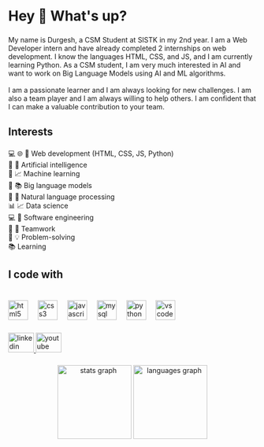 <h1 align="left">Hey 👋 What's up?</h1>

###

<p align="left">My name is Durgesh, a CSM Student at SISTK in my 2nd year. I am a Web Developer intern and have already completed 2 internships on web development. I know the languages HTML, CSS, and JS, and I am currently learning Python. As a CSM student, I am very much interested in AI and want to work on Big Language Models using AI and ML algorithms.<br><br>I am a passionate learner and I am always looking for new challenges. I am also a team player and I am always willing to help others. I am confident that I can make a valuable contribution to your team.</p>

###

<h2 align="left">Interests</h2>

###

<p align="left">💻 🌐 🐍  Web development (HTML, CSS, JS, Python)<br>🤖 🧠 Artificial intelligence<br>🤖 📈 Machine learning<br>🤖 📚 Big language models<br>🤖 💬 Natural language processing<br>📊 📈 Data science<br>💻 🐛 Software engineering<br>👫 🤝 Teamwork<br>🤔 💡 Problem-solving<br>📚 Learning</p>

###

<h2 align="left">I code with</h2>

###

<br clear="both">

<div align="left">
  <img src="https://cdn.jsdelivr.net/gh/devicons/devicon/icons/html5/html5-original.svg" height="40" alt="html5 logo"  />
  <img width="12" />
  <img src="https://cdn.jsdelivr.net/gh/devicons/devicon/icons/css3/css3-original.svg" height="40" alt="css3 logo"  />
  <img width="12" />
  <img src="https://cdn.jsdelivr.net/gh/devicons/devicon/icons/javascript/javascript-original.svg" height="40" alt="javascript logo"  />
  <img width="12" />
  <img src="https://cdn.jsdelivr.net/gh/devicons/devicon/icons/mysql/mysql-original-wordmark.svg" height="40" alt="mysql logo"  />
  <img width="12" />
  <img src="https://cdn.jsdelivr.net/gh/devicons/devicon/icons/python/python-original.svg" height="40" alt="python logo"  />
  <img width="12" />
  <img src="https://cdn.jsdelivr.net/gh/devicons/devicon/icons/vscode/vscode-original.svg" height="40" alt="vscode logo"  />
</div>

###

<div align="left">
  <a href="https://linkedin.com/in/vaigandladurgesh" target="_blank">
    <img src="https://raw.githubusercontent.com/maurodesouza/profile-readme-generator/master/src/assets/icons/social/linkedin/default.svg" width="52" height="40" alt="linkedin logo"  />
  </a>
  <a href="https://youtube.com/@DurgeshVaigandla" target="_blank">
    <img src="https://raw.githubusercontent.com/maurodesouza/profile-readme-generator/master/src/assets/icons/social/youtube/default.svg" width="52" height="40" alt="youtube logo"  />
  </a>
</div>

###

<div align="center">
  <img src="https://github-readme-stats.vercel.app/api?username=Durgesh-2005&hide_title=false&hide_rank=false&show_icons=true&include_all_commits=true&count_private=true&disable_animations=false&theme=dracula&locale=en&hide_border=false&order=1" height="150" alt="stats graph"  />
  <img src="https://github-readme-stats.vercel.app/api/top-langs?username=Durgesh-2005&locale=en&hide_title=false&layout=compact&card_width=320&langs_count=5&theme=dracula&hide_border=false&order=2" height="150" alt="languages graph"  />
</div>

###
